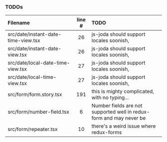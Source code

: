 ### TODOs
| Filename | line # | TODO
|:------|:------:|:------
| src/date/instant-date-time-view.tsx | 26 | js-joda should support locales soonish,
| src/date/instant-date-view.tsx | 26 | js-joda should support locales soonish,
| src/date/local-date-time-view.tsx | 27 | js-joda should support locales soonish,
| src/date/local-time-view.tsx | 27 | js-joda should support locales soonish,
| src/form/form.story.tsx | 191 | this is mighty complicated, with no typing...
| src/form/number-field.tsx | 6 | Number fields are not supported well in redux-form and may never be
| src/form/repeater.tsx | 10 | there's a weird issue where redux-forms

